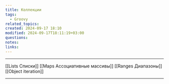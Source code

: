```yaml
---
title: Коллекции
tags:
  - Groovy
related_topics: 
created: 2024-09-17 18:10
modified: 2024-09-17T18:11:19+03:00
questions: 
notes: 
links: 
---
```


---
[[Lists Списки]]
[[Maps Ассоциативные массивы]]
[[Ranges Диапазоны]]
[[Object iteration]]

---
